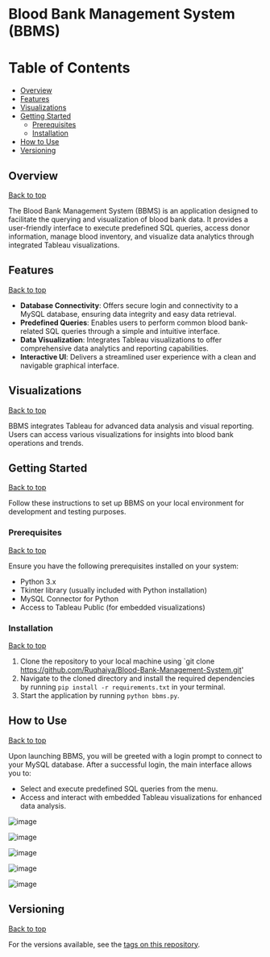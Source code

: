 # Blood Bank Management System (BBMS)
# Table of Contents
  - [Overview](#overview)
  - [Features](#features)
  - [Visualizations](#visualizations)
  - [Getting Started](#getting-started)
    - [Prerequisites](#prerequisites)
    - [Installation](#installation)
  - [How to Use](#how-to-use)
  - [Versioning](#versioning)

## Overview 
[Back to top](#table-of-contents)

The Blood Bank Management System (BBMS) is an application designed to facilitate the querying and visualization of blood bank data. It provides a user-friendly interface to execute predefined SQL queries, access donor information, manage blood inventory, and visualize data analytics through integrated Tableau visualizations.

## Features 
[Back to top](#table-of-contents)

- **Database Connectivity**: Offers secure login and connectivity to a MySQL database, ensuring data integrity and easy data retrieval.
- **Predefined Queries**: Enables users to perform common blood bank-related SQL queries through a simple and intuitive interface.
- **Data Visualization**: Integrates Tableau visualizations to offer comprehensive data analytics and reporting capabilities.
- **Interactive UI**: Delivers a streamlined user experience with a clean and navigable graphical interface.

## Visualizations 
[Back to top](#table-of-contents)

BBMS integrates Tableau for advanced data analysis and visual reporting. Users can access various visualizations for insights into blood bank operations and trends.

## Getting Started 
[Back to top](#table-of-contents)

Follow these instructions to set up BBMS on your local environment for development and testing purposes.

### Prerequisites 
[Back to top](#table-of-contents)

Ensure you have the following prerequisites installed on your system:
- Python 3.x
- Tkinter library (usually included with Python installation)
- MySQL Connector for Python
- Access to Tableau Public (for embedded visualizations)

### Installation 
[Back to top](#table-of-contents)

1. Clone the repository to your local machine using `git clone https://github.com/Ruqhaiya/Blood-Bank-Management-System.git'
2. Navigate to the cloned directory and install the required dependencies by running `pip install -r requirements.txt` in your terminal.
3. Start the application by running `python bbms.py`.

## How to Use 
[Back to top](#table-of-contents)

Upon launching BBMS, you will be greeted with a login prompt to connect to your MySQL database. After a successful login, the main interface allows you to:
- Select and execute predefined SQL queries from the menu.
- Access and interact with embedded Tableau visualizations for enhanced data analysis.

![image](https://github.com/Ruqhaiya/Blood-Bank-Management-System/assets/55420948/b7a4f819-111c-404f-a0a3-d87d30120a4c)

![image](https://github.com/Ruqhaiya/Blood-Bank-Management-System/assets/55420948/1c6b96c3-72af-4176-9166-3d4ce8caae24)

![image](https://github.com/Ruqhaiya/Blood-Bank-Management-System/assets/55420948/a108fd98-ab95-460e-b86e-7c7319adafd3)

![image](https://github.com/Ruqhaiya/Blood-Bank-Management-System/assets/55420948/ce1c2ae0-65cc-442d-9ab5-4d3ce290e6d0)

![image](https://github.com/Ruqhaiya/Blood-Bank-Management-System/assets/55420948/2a11fe63-62d6-478d-9475-17df0c0c55fb)


## Versioning 
[Back to top](#table-of-contents)

For the versions available, see the [tags on this repository](https://github.com/<your-username>/bbms/tags).
